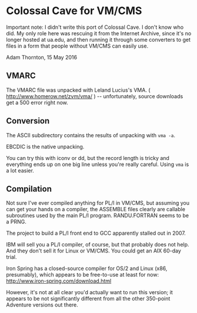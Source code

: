 # Colossal Cave for VM/CMS

Important note: I didn't write this port of Colossal Cave.  I don't know
who did.  My only role here was rescuing it from the Internet Archive,
since it's no longer hosted at ua.edu, and then running it through some
converters to get files in a form that people without VM/CMS can easily
use.

Adam Thornton, 15 May 2016

## VMARC

The VMARC file was unpacked with Leland Lucius's VMA.
( http://www.homerow.net/zvm/vma/ ) -- unfortunately, source downloads
get a 500 error right now.

## Conversion

The ASCII subdirectory contains the results of unpacking with ```vma
-a```.

EBCDIC is the native unpacking.

You can try this with iconv or dd, but the record length is tricky and
everything ends up on one big line unless you're really careful.  Using
```vma``` is a lot easier.

## Compilation

Not sure I've ever compiled anything for PL/I in VM/CMS, but assuming
you can get your hands on a compiler, the ASSEMBLE files clearly are
callable subroutines used by the main PL/I program.  RANDU.FORTRAN seems
to be a PRNG.

The project to build a PL/I front end to GCC apparently stalled out in
2007.

IBM will sell you a PL/I compiler, of course, but that probably does not
help.  And they don't sell it for Linux or VM/CMS.  You could get an AIX
60-day trial.

Iron Spring has a closed-source compiler for OS/2 and Linux (x86,
presumably), which appears to be free-to-use at least for now:
http://www.iron-spring.com/download.html

However, it's not at all clear you'd actually want to run this version;
it appears to be not significantly different from all the other
350-point Adventure versions out there.
